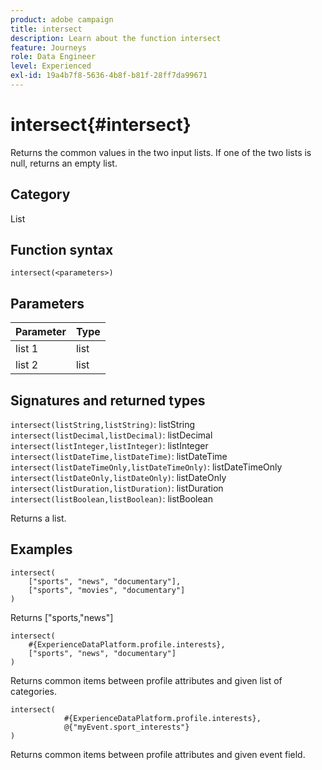 ```yaml
---
product: adobe campaign
title: intersect
description: Learn about the function intersect
feature: Journeys
role: Data Engineer
level: Experienced
exl-id: 19a4b7f8-5636-4b8f-b81f-28ff7da99671
---
```

# intersect{#intersect}

Returns the common values in the two input lists. If one of the two lists is null, returns an empty list.

## Category

List

## Function syntax

`intersect(<parameters>)`

## Parameters

| Parameter | Type             |
|-----------|------------------|
| list 1 | list |
| list 2 | list |

## Signatures and returned types

`intersect(listString,listString)`: listString
`intersect(listDecimal,listDecimal)`: listDecimal
`intersect(listInteger,listInteger)`: listInteger
`intersect(listDateTime,listDateTime)`: listDateTime
`intersect(listDateTimeOnly,listDateTimeOnly)`: listDateTimeOnly
`intersect(listDateOnly,listDateOnly)`: listDateOnly
`intersect(listDuration,listDuration)`: listDuration
`intersect(listBoolean,listBoolean)`: listBoolean

Returns a list.

## Examples

```
intersect(
    ["sports", "news", "documentary"],
    ["sports", "movies", "documentary"]
)
```

Returns ["sports,"news"]

```
intersect(
    #{ExperienceDataPlatform.profile.interests},
    ["sports", "news", "documentary"]
)
```

Returns common items between profile attributes and given list of categories.

```
intersect(
        	#{ExperienceDataPlatform.profile.interests},
            @{"myEvent.sport_interests"}
)
```

Returns common items between profile attributes and given event field.